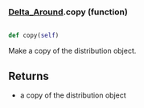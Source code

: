 ### [Delta_Around](Delta_Around.md).copy (function)


```py

def copy(self)

```



Make a copy of the distribution object.

Returns
---------
* a copy of the distribution object

